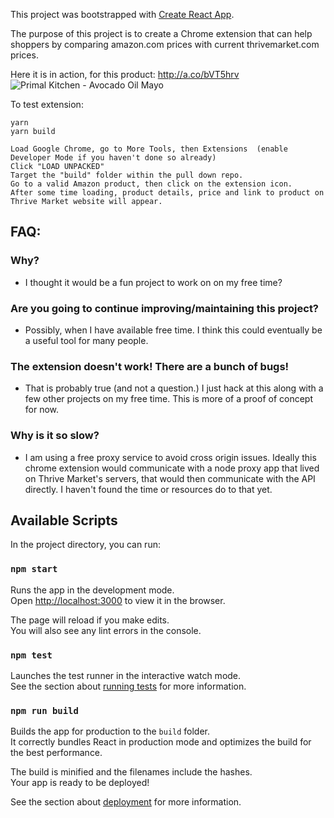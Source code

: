 This project was bootstrapped with [Create React App](https://github.com/facebookincubator/create-react-app).

The purpose of this project is to create a Chrome extension that can help shoppers by comparing amazon.com prices with current thrivemarket.com prices. 

Here it is in action, for this product: http://a.co/bVT5hrv
![Primal Kitchen - Avocado Oil Mayo](https://thumbs.gfycat.com/FairOrneryKudu-size_restricted.gif)

To test extension:

```
yarn
yarn build

Load Google Chrome, go to More Tools, then Extensions  (enable Developer Mode if you haven't done so already)
Click "LOAD UNPACKED"
Target the "build" folder within the pull down repo.
Go to a valid Amazon product, then click on the extension icon.
After some time loading, product details, price and link to product on Thrive Market website will appear.
```

## FAQ:
### Why?
- I thought it would be a fun project to work on on my free time?
### Are you going to continue improving/maintaining this project?
- Possibly, when I have available free time. I think this could eventually be a useful tool for many people.
### The extension doesn't work! There are a bunch of bugs!
- That is probably true (and not a question.) I just hack at this along with a few other projects on my free time. This is more of a proof of concept for now.
### Why is it so slow?
- I am using a free proxy service to avoid cross origin issues. Ideally this chrome extension would communicate with a node proxy app that lived on Thrive Market's servers, that would then communicate with the API directly. I haven't found the time or resources do to that yet.



## Available Scripts

In the project directory, you can run:

### `npm start`

Runs the app in the development mode.<br>
Open [http://localhost:3000](http://localhost:3000) to view it in the browser.

The page will reload if you make edits.<br>
You will also see any lint errors in the console.

### `npm test`

Launches the test runner in the interactive watch mode.<br>
See the section about [running tests](#running-tests) for more information.

### `npm run build`

Builds the app for production to the `build` folder.<br>
It correctly bundles React in production mode and optimizes the build for the best performance.

The build is minified and the filenames include the hashes.<br>
Your app is ready to be deployed!

See the section about [deployment](#deployment) for more information.
